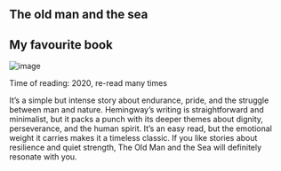 ## The old man and the sea

## My favourite book

![image](https://m.media-amazon.com/images/I/71wo6d7Ex3L._SY342_.jpg)

Time of reading: 2020, re-read many times

It’s a simple but intense story about endurance, pride, and the struggle between man and nature. Hemingway’s writing is straightforward and minimalist, but it packs a punch with its deeper themes about dignity, perseverance, and the human spirit. It’s an easy read, but the emotional weight it carries makes it a timeless classic. If you like stories about resilience and quiet strength, The Old Man and the Sea will definitely resonate with you.

